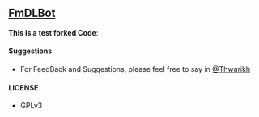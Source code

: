 ## [FmDLBot](https://telegram.org/FmDL_Bot)

**This is a test forked Code**:

#### Suggestions

- For FeedBack and Suggestions, please feel free to say in [@Thwarikh](https://telegram.org/thwarikh)

#### LICENSE
- GPLv3
